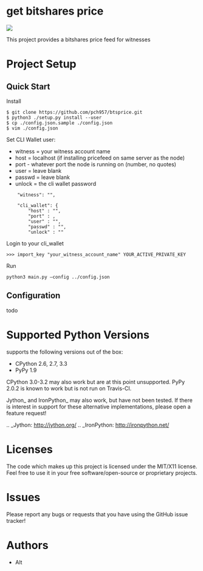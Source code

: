 
# get bitshares price

![](https://bitsharestalk.org/BitSharesFinalTM200.png)

This project provides a bitshares price feed for witnesses

Project Setup
=============

Quick Start
------------

Install
```
$ git clone https://github.com/pch957/btsprice.git
$ python3 ./setup.py install --user
$ cp ./config.json.sample ./config.json
$ vim ./config.json
```

Set CLI Wallet user:

- witness = your witness account name
- host = localhost (if installing pricefeed on same server as the node)
- port - whatever port the node is running on (number, no quotes)
- user = leave blank
- passwd = leave blank
- unlock = the cli wallet password

```
    "witness": "",

    "cli_wallet": {
        "host" : "",
        "port" : ,
        "user" : "",
        "passwd" : "",
        "unlock" : ""
```

Login to your cli_wallet

```
>>> import_key "your_witness_account_name" YOUR_ACTIVE_PRIVATE_KEY
```
Run
```
python3 main.py —config ../config.json
```

Configuration
------------
todo

Supported Python Versions
=========================

supports the following versions out of the box:

* CPython 2.6, 2.7, 3.3
* PyPy 1.9

CPython 3.0-3.2 may also work but are at this point unsupported. PyPy 2.0.2 is known to work but is not run on Travis-CI.

Jython_ and IronPython_ may also work, but have not been tested. If there is interest in support for these alternative implementations, please open a feature request!

.. _Jython: http://jython.org/
.. _IronPython: http://ironpython.net/

Licenses
========
The code which makes up this project is licensed under the MIT/X11 license. Feel free to use it in your free software/open-source or proprietary projects.

Issues
======

Please report any bugs or requests that you have using the GitHub issue tracker!

Authors
=======

* Alt
